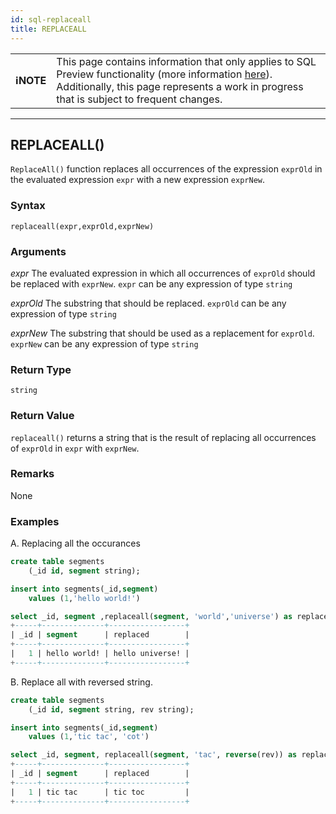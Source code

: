 ```yaml
---
id: sql-replaceall
title: REPLACEALL
---
```


| | |
|-|-|
| **ℹ️NOTE** | This page contains information that only applies to SQL Preview functionality (more information [here](/sql-preview/sql-preview)). Additionally, this page represents a work in progress that is subject to frequent changes. |

---

## REPLACEALL()

`ReplaceAll()` function replaces all occurrences of the expression `exprOld` in the evaluated expression `expr` with a new expression `exprNew`.

### Syntax

```
replaceall(expr,exprOld,exprNew)
```

### Arguments

_expr_ 
The evaluated expression in which all occurrences of `exprOld` should be replaced with `exprNew`. `expr` can be any expression of type `string`

_exprOld_
The substring that should be replaced. `exprOld` can be any expression of type `string`

_exprNew_ 
The substring that should be used as a replacement for `exprOld`. `exprNew` can be any expression of type `string`

### Return Type
`string`

### Return Value
`replaceall()` returns a string that is the result of replacing all occurrences of `exprOld` in `expr` with `exprNew`.
### Remarks
None
### Examples
A. Replacing all the occurances

```sql
create table segments
    (_id id, segment string);

insert into segments(_id,segment)
    values (1,'hello world!')

select _id, segment ,replaceall(segment, 'world','universe') as replaced from segments;
+-----+--------------+-----------------+
| _id | segment      | replaced        |
+-----+--------------+-----------------+
|   1 | hello world! | hello universe! |
+-----+--------------+-----------------+
```

B. Replace all with reversed string.
```sql
create table segments
    (_id id, segment string, rev string);

insert into segments(_id,segment)
    values (1,'tic tac', 'cot')

select _id, segment, replaceall(segment, 'tac', reverse(rev)) as replaced from segments;
+-----+--------------+-----------------+
| _id | segment      | replaced        |
+-----+--------------+-----------------+
|   1 | tic tac      | tic toc         |
+-----+--------------+-----------------+
```